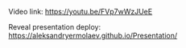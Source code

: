 Video link: https://youtu.be/FVp7wWzJUeE

Reveal presentation deploy: https://aleksandryermolaev.github.io/Presentation/
